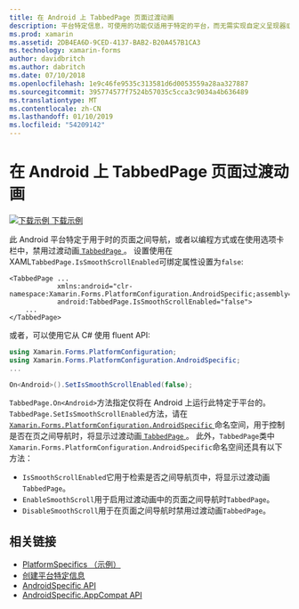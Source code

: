 ```yaml
---
title: 在 Android 上 TabbedPage 页面过渡动画
description: 平台特定信息，可使用的功能仅适用于特定的平台，而无需实现自定义呈现器或效果。 本文介绍如何使用 Android 特定于平台的以在您不要将 TabbedPage 页面中导航时禁用过渡动画。
ms.prod: xamarin
ms.assetid: 2DB4EA6D-9CED-4137-BAB2-B20A457B1CA3
ms.technology: xamarin-forms
author: davidbritch
ms.author: dabritch
ms.date: 07/10/2018
ms.openlocfilehash: 1e9c46fe9535c313581d6d0053559a28aa327887
ms.sourcegitcommit: 395774577f7524b57035c5cca3c9034a4b636489
ms.translationtype: MT
ms.contentlocale: zh-CN
ms.lasthandoff: 01/10/2019
ms.locfileid: "54209142"
---
```

# <a name="tabbedpage-page-transition-animations-on-android"></a>在 Android 上 TabbedPage 页面过渡动画

[![下载示例](~/media/shared/download.png) 下载示例](https://developer.xamarin.com/samples/xamarin-forms/userinterface/platformspecifics/)

此 Android 平台特定于用于时的页面之间导航，或者以编程方式或在使用选项卡栏中，禁用过渡动画[ `TabbedPage` ](xref:Xamarin.Forms.TabbedPage)。 设置使用在 XAML`TabbedPage.IsSmoothScrollEnabled`可绑定属性设置为`false`:

```xaml
<TabbedPage ...
            xmlns:android="clr-namespace:Xamarin.Forms.PlatformConfiguration.AndroidSpecific;assembly=Xamarin.Forms.Core"
            android:TabbedPage.IsSmoothScrollEnabled="false">
    ...
</TabbedPage>
```

或者，可以使用它从 C# 使用 fluent API:

```csharp
using Xamarin.Forms.PlatformConfiguration;
using Xamarin.Forms.PlatformConfiguration.AndroidSpecific;
...

On<Android>().SetIsSmoothScrollEnabled(false);
```

`TabbedPage.On<Android>`方法指定仅将在 Android 上运行此特定于平台的。 `TabbedPage.SetIsSmoothScrollEnabled`方法，请在[ `Xamarin.Forms.PlatformConfiguration.AndroidSpecific` ](xref:Xamarin.Forms.PlatformConfiguration.AndroidSpecific)命名空间，用于控制是否在页之间导航时，将显示过渡动画[ `TabbedPage` ](xref:Xamarin.Forms.TabbedPage)。 此外，`TabbedPage`类中`Xamarin.Forms.PlatformConfiguration.AndroidSpecific`命名空间还具有以下方法：

- `IsSmoothScrollEnabled`它用于检索是否之间导航页中，将显示过渡动画`TabbedPage`。
- `EnableSmoothScroll`用于启用过渡动画中的页面之间导航时`TabbedPage`。
- `DisableSmoothScroll`用于在页面之间导航时禁用过渡动画`TabbedPage`。

## <a name="related-links"></a>相关链接

- [PlatformSpecifics （示例）](https://developer.xamarin.com/samples/xamarin-forms/userinterface/platformspecifics/)
- [创建平台特定信息](~/xamarin-forms/platform/platform-specifics/index.md#creating-platform-specifics)
- [AndroidSpecific API](xref:Xamarin.Forms.PlatformConfiguration.AndroidSpecific)
- [AndroidSpecific.AppCompat API](xref:Xamarin.Forms.PlatformConfiguration.AndroidSpecific.AppCompat)
